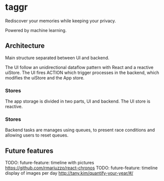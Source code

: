# taggr

Rediscover your memories while keeping your privacy.

Powered by machine learning.

## Architecture

Main structure separated between UI and backend. 

The UI follow an unidirectional dataflow pattern with React and a reactive uiStore. The UI fires ACTION which trigger processes in the backend, which modifies the uiStore and the App store.

### Stores

The app storage is divided in two parts, UI and backend. The UI store is reactive.

### Stores

Backend tasks are manages using queues, to present race conditions and allowing users to reset queues.

## Future features

TODO: future-feature: timeline with pictures https://github.com/rmariuzzo/react-chronos
TODO: future-feature: timeline display of images per day http://tany.kim/quantify-your-year/#/
